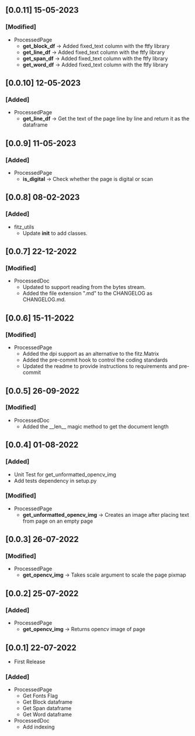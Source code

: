 ## **[0.0.11] 15-05-2023**
### **[Modified]**
* ProcessedPage
  * **get_block_df** -> Added fixed_text column with the ftfy library
  * **get_line_df** -> Added fixed_text column with the ftfy library
  * **get_span_df** -> Added fixed_text column with the ftfy library
  * **get_word_df** -> Added fixed_text column with the ftfy library

## **[0.0.10] 12-05-2023**
### **[Added]**
* ProcessedPage
  * **get_line_df** -> Get the text of the page line by line and return it as the dataframe


## **[0.0.9] 11-05-2023**
### **[Added]**
* ProcessedPage
    * **is_digital** -> Check whether the page is digital or scan


## **[0.0.8] 08-02-2023**
### **[Added]**
* fitz_utils
    * Update __init__ to add classes.

## **[0.0.7] 22-12-2022**
### **[Modified]**
* ProcessedDoc
    * Updated to support reading from the bytes stream.
    * Added the file extension ".md" to the CHANGELOG as CHANGELOG.md.

## **[0.0.6] 15-11-2022**
### **[Modified]**
* ProcessedPage
    * Added the dpi support as an alternative to the fitz.Matrix
    * Added the pre-commit hook to control the coding standards
    * Updated the readme to provide instructions to requirements and pre-commit

## **[0.0.5] 26-09-2022**
### **[Modified]**
* ProcessedDoc
    * Added the \_\_len\_\_ magic method to get the document length

## **[0.0.4] 01-08-2022**
### **[Added]**
* Unit Test for get_unformatted_opencv_img
* Add tests dependency in setup.py
### **[Modified]**
* ProcessedPage
    * **get_unformatted_opencv_img** -> Creates an image after placing text from page on an empty page

## **[0.0.3] 26-07-2022**
### **[Modified]**
* ProcessedPage
    * **get_opencv_img** -> Takes scale argument to scale the page pixmap

## **[0.0.2] 25-07-2022**
### **[Added]**
* ProcessedPage
    * **get_opencv_img** -> Returns opencv image of page

## **[0.0.1] 22-07-2022**
* First Release
### **[Added]**
* ProcessedPage
    * Get Fonts Flag
    * Get Block dataframe
    * Get Span dataframe
    * Get Word dataframe
* ProcessedDoc
    * Add indexing
